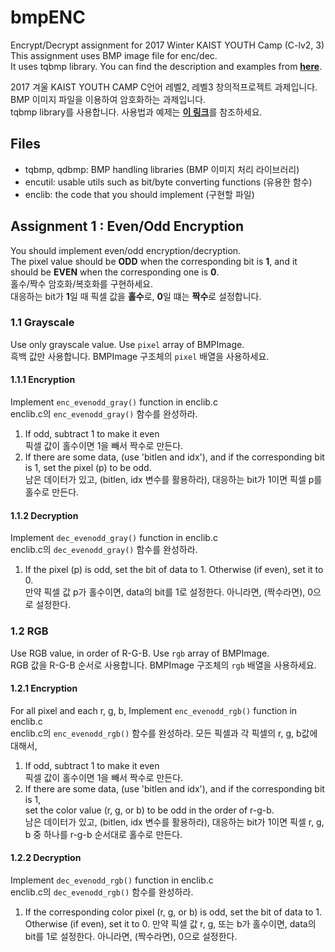 # bmpENC
Encrypt/Decrypt assignment for 2017 Winter KAIST YOUTH Camp (C-lv2, 3)  
This assignment uses BMP image file for enc/dec.  
It uses tqbmp library. You can find the description and examples from [**here**](https://github.com/RangeWING/tqbmp).

2017 겨울 KAIST YOUTH CAMP C언어 레벨2, 레벨3 창의적프로젝트 과제입니다.  
BMP 이미지 파일을 이용하여 암호화하는 과제입니다.  
tqbmp library를 사용합니다. 사용법과 예제는 [**이 링크**](https://github.com/RangeWING/tqbmp)를 참조하세요.

## Files
 * tqbmp, qdbmp: BMP handling libraries (BMP 이미지 처리 라이브러리)
 * encutil: usable utils such as bit/byte converting functions (유용한 함수)
 * enclib: the code that you should implement (구현할 파일)

## Assignment 1 : Even/Odd Encryption
You should implement even/odd encryption/decryption.  
The pixel value should be **ODD** when the corresponding bit is **1**, and it should be **EVEN** when the corresponding one is **0**.  
홀수/짝수 암호화/복호화를 구현하세요.  
대응하는 bit가 **1**일 때 픽셀 값을 **홀수**로, **0**일 떄는 **짝수**로 설정합니다.

### 1.1 Grayscale
Use only grayscale value. Use `pixel` array of BMPImage.  
흑백 값만 사용합니다. BMPImage 구조체의 `pixel` 배열을 사용하세요.
#### 1.1.1 Encryption
Implement `enc_evenodd_gray()` function in enclib.c  
enclib.c의 `enc_evenodd_gray()` 함수를 완성하라.
1. 	If odd, subtract 1 to make it even  
	픽셀 값이 홀수이면 1을 빼서 짝수로 만든다.
2. 	If there are some data, (use 'bitlen and idx'), and if the corresponding bit is 1, set the pixel (p) to be odd.  
	남은 데이터가 있고, (bitlen, idx 변수를 활용하라), 대응하는 bit가 1이면 픽셀 p를 홀수로 만든다.
			
#### 1.1.2 Decryption
Implement `dec_evenodd_gray()` function in enclib.c    
enclib.c의 `dec_evenodd_gray()` 함수를 완성하라.
1. 	If the pixel (p) is odd, set the bit of data to 1.  Otherwise (if even), set it to 0.  
	만약 픽셀 값 p가 홀수이면, data의 bit를 1로 설정한다. 아니라면, (짝수라면), 0으로 설정한다.
			
### 1.2 RGB
Use RGB value, in order of R-G-B. Use `rgb` array of BMPImage.  
RGB 값을 R-G-B 순서로 사용합니다. BMPImage 구조체의 `rgb` 배열을 사용하세요.
#### 1.2.1 Encryption
For all pixel and each r, g, b,
Implement `enc_evenodd_rgb()` function in enclib.c  
enclib.c의 `enc_evenodd_rgb()` 함수를 완성하라.
모든 픽셀과 각 픽셀의 r, g, b값에 대해서,
1. 	If odd, subtract 1 to make it even  
	픽셀 값이 홀수이면 1을 빼서 짝수로 만든다.
2. 	If there are some data, (use 'bitlen and idx'), and if the corresponding bit is 1,  
	set the color value (r, g, or b) to be odd in the order of r-g-b.  
	남은 데이터가 있고, (bitlen, idx 변수를 활용하라), 대응하는 bit가 1이면 픽셀 r, g, b 중 하나를 r-g-b 순서대로 홀수로 만든다.
			
#### 1.2.2 Decryption
Implement `dec_evenodd_rgb()` function in enclib.c    
enclib.c의 `dec_evenodd_rgb()` 함수를 완성하라.
1. 	If the corresponding color pixel (r, g, or b) is odd, set the bit of data to 1.
	Otherwise (if even), set it to 0.
	만약 픽셀 값 r, g, 또는 b가 홀수이면, data의 bit를 1로 설정한다. 아니라면, (짝수라면), 0으로 설정한다.
			